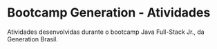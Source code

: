 # Bootcamp Generation - Atividades

Atividades desenvolvidas durante o bootcamp Java Full-Stack Jr., da Generation Brasil.